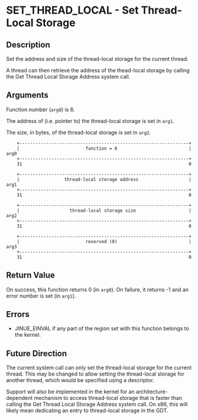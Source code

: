# SET_THREAD_LOCAL - Set Thread-Local Storage

## Description

Set the address and size of the thread-local storage for the current thread.

A thread can then retrieve the address of the thead-local storage by calling the
Get Thread Local Storage Address system call.

## Arguments

Function number (`arg0`) is 6.

The address of (i.e. pointer to) the thread-local storage is set in `arg1`.

The size, in bytes, of the thread-local storage is set in `arg2`.

```
    +----------------------------------------------------------------+
    |                         function = 6                           |  arg0
    +----------------------------------------------------------------+
    31                                                               0
    
    +----------------------------------------------------------------+
    |                 thread-local storage address                   |  arg1
    +----------------------------------------------------------------+
    31                                                               0

    +----------------------------------------------------------------+
    |                   thread-local storage size                    |  arg2
    +----------------------------------------------------------------+
    31                                                               0

    +----------------------------------------------------------------+
    |                         reserved (0)                           |  arg3
    +----------------------------------------------------------------+
    31                                                               0
```

## Return Value

On success, this function returns 0 (in `arg0`). On failure, it returns -1 and
an error number is set (in `arg1`).

## Errors

* JINUE_EINVAL if any part of the region set with this function belongs to the
kernel.

## Future Direction

The current system call can only set the thread-local storage for the current
thread. This may be changed to allow setting the thread-local storage for
another thread, which would be specified using a descriptor.

Support will also be implemented in the kernel for an architecture-dependent
mechanism to access thread-local storage that is faster than calling the
Get Thread Local Storage Address system call. On x86, this will likely mean
dedicating an entry to thread-local storage in the GDT.
